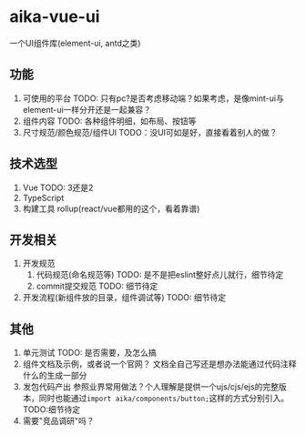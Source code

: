 # aika-vue-ui

一个UI组件库(element-ui, antd之类)

## 功能

1. 可使用的平台
   TODO: 只有pc?是否考虑移动端？如果考虑，是像mint-ui与element-ui一样分开还是一起兼容？
2. 组件内容
   TODO: 各种组件明细，如布局、按钮等
3. 尺寸规范/颜色规范/组件UI
   TODO：没UI可如是好，直接看着别人的做？

## 技术选型

1. Vue
   TODO: 3还是2
2. TypeScript
3. 构建工具 rollup(react/vue都用的这个，看着靠谱)

## 开发相关

1. 开发规范
   1. 代码规范(命名规范等)
      TODO: 是不是把eslint整好点儿就行，细节待定
   1. commit提交规范
      TODO: 细节待定
2. 开发流程(新组件放的目录，组件调试等)
   TODO: 细节待定

## 其他

1. 单元测试
   TODO: 是否需要，及怎么搞
2. 组件文档及示例，或者说一个官网？
   文档全自己写还是想办法能通过代码注释什么的生成一部分
3. 发包代码产出
   参照业界常用做法？个人理解是提供一个ujs/cjs/ejs的完整版本，同时也能通过`import aika/components/button;`这样的方式分别引入。
   TODO:细节待定
4. 需要"竞品调研"吗？
